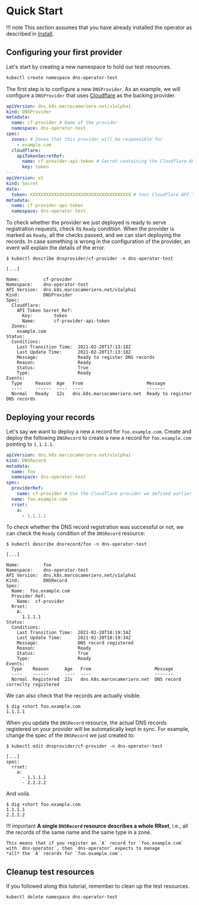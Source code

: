 # Quick Start

!!! note
    This section assumes that you have already installed the operator as described in [Install](/getting-started/install).

## Configuring your first provider

Let's start by creating a new namespace to hold our test resources.

```sh
kubectl create namespace dns-operator-test
```

The first step is to configure a new `DNSProvider`.
As an example, we will configure a `DNSProvider` that uses [Cloudflare](https://www.cloudflare.com) as the backing provider.

```yaml
apiVersion: dns.k8s.marcocameriero.net/v1alpha1
kind: DNSProvider
metadata:
  name: cf-provider # Name of the provider
  namespace: dns-operator-test
spec:
  zones: # Zones that this provider will be responsible for
    - example.com
  cloudflare:
    apiTokenSecretRef:
      name: cf-provider-api-token # Secret containing the Cloudflare API Token
      key: token
---
apiVersion: v1
kind: Secret
data:
  token: XXXXXXXXXXXXXXXXXXXXXXXXXXXXXXXXXXXXXX # Your Cloudflare API Token
metadata:
  name: cf-provider-api-token
  namespace: dns-operator-test
```

To check whether the provider we just deployed is ready to serve registration requests, check its `Ready` condition.
When the provider is marked as `Ready`, all the checks passed, and we can start deploying the records.
In case something is wrong in the configuration of the provider, an event will explain the details of the error.

```raw
$ kubectl describe dnsprovider/cf-provider -n dns-operator-test

[...]

Name:         cf-provider
Namespace:    dns-operator-test
API Version:  dns.k8s.marcocameriero.net/v1alpha1
Kind:         DNSProvider
Spec:
  Cloudflare:
    API Token Secret Ref:
      Key:        token
      Name:       cf-provider-api-token
  Zones:
    example.com
Status:
  Conditions:
    Last Transition Time:  2021-02-20T17:13:18Z
    Last Update Time:      2021-02-20T17:13:18Z
    Message:               Ready to register DNS records
    Reason:                Ready
    Status:                True
    Type:                  Ready
Events:
  Type     Reason  Age   From                        Message
  ----     ------  ----  ----                        -------
  Normal   Ready   12s   dns.k8s.marcocameriero.net  Ready to register DNS records
```

## Deploying your records

Let's say we want to deploy a new `A` record for `foo.example.com`.
Create and deploy the following `DNSRecord` to create a new `A` record for `foo.example.com`
pointing to `1.1.1.1`.

```yaml
apiVersion: dns.k8s.marcocameriero.net/v1alpha1
kind: DNSRecord
metadata:
  name: foo
  namespace: dns-operator-test
spec:
  providerRef:
    name: cf-provider # Use the Cloudflare provider we defined earlier
  name: foo.example.com
  rrset:
    a:
      - 1.1.1.1
```

To check whether the DNS record registration was successful or not, we can check the `Ready` condition of the `DNSRecord` resource:

```raw
$ kubectl describe dnsrecord/foo -n dns-operator-test

[...]

Name:         foo
Namespace:    dns-operator-test
API Version:  dns.k8s.marcocameriero.net/v1alpha1
Kind:         DNSRecord
Spec:
  Name:  foo.example.com
  Provider Ref:
    Name:  cf-provider
  Rrset:
    A:
      1.1.1.1
Status:
  Conditions:
    Last Transition Time:  2021-02-20T18:19:34Z
    Last Update Time:      2021-02-20T18:19:34Z
    Message:               DNS record registered
    Reason:                Ready
    Status:                True
    Type:                  Ready
Events:
  Type    Reason      Age   From                        Message
  ----    ------      ----  ----                        -------
  Normal  Registered  22s   dns.k8s.marcocameriero.net  DNS record correclty registered
```

We can also check that the records are actually visible.

```raw
$ dig +short foo.example.com
1.1.1.1
```

When you update the `DNSRecord` resource, the actual DNS records registered on your provider will be automatically kept in sync.
For example, change the spec of the `DNSRecord` we just created to:

```raw
$ kubectl edit dnsprovider/cf-provider -n dns-operator-test

[...]
spec:
  rrset:
    a:
      - 1.1.1.1
      - 2.2.2.2
```

And voilà.

```raw
$ dig +short foo.example.com
1.1.1.1
2.2.2.2
```

!!! important
    **A single `DNSRecord` resource describes a whole RRset**, i.e., all the records of the same name and the same type in a zone.
    
    This means that if you register an `A` record for `foo.example.com` with `dns-operator`, then `dns-operator` expects to manage
    *all* the `A` records for `foo.example.com`.

## Cleanup test resources

If you followed along this tutorial, remember to clean up the test resources.

```sh
kubectl delete namespace dns-operator-test
```